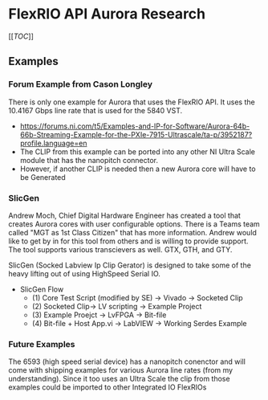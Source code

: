 # FlexRIO API Aurora Research

[[_TOC_]]

## Examples

### Forum Example from Cason Longley
There is only one example for Aurora that uses the FlexRIO API. It uses the 10.4167 Gbps line rate that is used for the 5840 VST. 
- https://forums.ni.com/t5/Examples-and-IP-for-Software/Aurora-64b-66b-Streaming-Example-for-the-PXIe-7915-Ultrascale/ta-p/3952187?profile.language=en
- The CLIP from this example can be ported into any other NI Ultra Scale module that has the nanopitch connector. 
- However, if another CLIP is needed then a new Aurora core will have to be Generated

### SlicGen
Andrew Moch, Chief Digital Hardware Engineer has created a tool that creates Aurora cores with user configurable options. There is a Teams team called "MGT as 1st Class Citizen" that has more information. Andrew would like to get by in for this tool from others and is willing to provide support. The tool supports various transcievers as well. GTX, GTH, and GTY.

SlicGen (Socked Labview Ip Clip Gerator) is designed to take some of the heavy lifting out of using HighSpeed Serial IO.   
- SlicGen Flow 
    - (1) Core Test Script (modified by SE) -> Vivado -> Socketed Clip  
    - (2) Socketed Clip-> LV scripting -> Example Project  
    - (3) Example Proejct ->  LvFPGA -> Bit-file 
    - (4) Bit-file + Host App.vi -> LabVIEW -> Working Serdes Example 

### Future Examples
The 6593 (high speed serial device) has a nanopitch conenctor and will come with shipping examples for various Aurora line rates (from my understanding). Since it too uses an Ultra Scale the clip from those examples could be imported to other Integrated IO FlexRIOs





